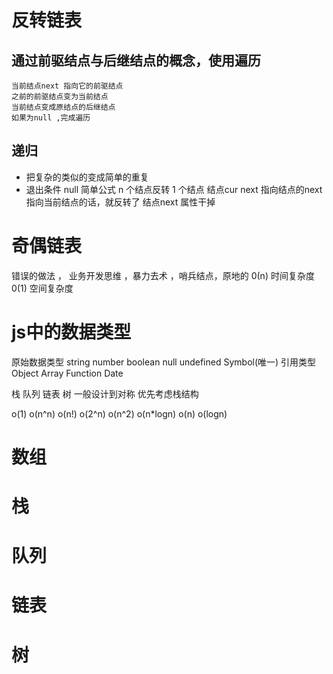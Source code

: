 # 反转链表

## 通过前驱结点与后继结点的概念，使用遍历
    当前结点next 指向它的前驱结点
    之前的前驱结点变为当前结点
    当前结点变成原结点的后继结点
    如果为null ,完成遍历
## 递归
  - 把复杂的类似的变成简单的重复
  - 退出条件 null
  简单公式 n 个结点反转 1 个结点
  结点cur next 指向结点的next 指向当前结点的话，就反转了
结点next 属性干掉


# 奇偶链表
 错误的做法 ， 业务开发思维 ，暴力去术 ，哨兵结点，原地的
 0(n) 时间复杂度
 0(1) 空间复杂度

# js中的数据类型
原始数据类型 string number boolean null undefined Symbol(唯一)
引用类型 Object Array Function Date

栈 队列 链表 树
一般设计到对称 优先考虑栈结构


o(1)
o(n^n)
o(n!)
o(2^n)
o(n^2)
o(n*logn)
o(n)
o(logn)

# 数组

# 栈

# 队列

# 链表

# 树
